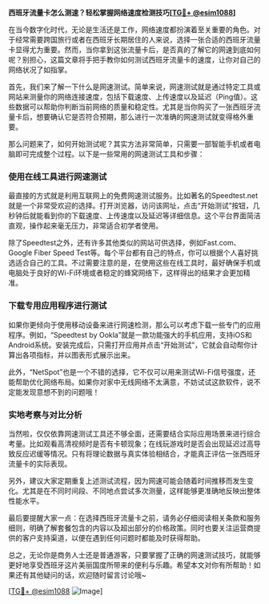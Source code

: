 **西班牙流量卡怎么测速？轻松掌握网络速度检测技巧[[TG💪+ @esim1088](https://t.me/s/esim1088)]**

在当今数字化时代，无论是生活还是工作，网络速度都扮演着至关重要的角色。对于经常需要跨国旅行或者在西班牙长期居住的人来说，选择一张合适的西班牙流量卡显得尤为重要。然而，当你拿到这张流量卡后，是否真的了解它的网速到底如何呢？别担心，这篇文章将手把手教你如何测试西班牙流量卡的速度，让你对自己的网络状况了如指掌。

首先，我们来了解一下什么是网速测试。简单来说，网速测试就是通过特定工具或网站来测量你的网络连接速度，包括下载速度、上传速度以及延迟（Ping值）。这些数据可以帮助你判断当前网络的质量和稳定性。尤其是当你购买了一张西班牙流量卡后，想要确认它是否符合预期，那么进行一次准确的网速测试就变得格外重要。

那么问题来了，如何开始测试呢？其实方法非常简单，只需要一部智能手机或者电脑即可完成整个过程。以下是一些常用的网速测试工具和步骤：

### 使用在线工具进行网速测试

最直接的方式就是利用互联网上的免费网速测试服务。比如著名的Speedtest.net就是一个非常受欢迎的选择。打开浏览器，访问该网址，点击“开始测试”按钮，几秒钟后就能看到你的下载速度、上传速度以及延迟等详细信息。这个平台界面简洁直观，操作起来毫无压力，非常适合初学者使用。

除了Speedtest之外，还有许多其他类似的网站可供选择，例如Fast.com、Google Fiber Speed Test等。每个平台都有自己的特点，你可以根据个人喜好挑选适合自己的工具。不过需要注意的是，在使用这些在线工具时，最好确保手机或电脑处于良好的Wi-Fi环境或者稳定的蜂窝网络下，这样得出的结果才会更加精准。

### 下载专用应用程序进行测试

如果你更倾向于使用移动设备来进行网速检测，那么可以考虑下载一些专门的应用程序。例如，“Speedtest by Ookla”就是一款功能强大的手机应用，支持iOS和Android系统。安装完成后，只需打开应用并点击“开始测试”，它就会自动帮你计算出各项指标，并以图表形式展示出来。

此外，“NetSpot”也是一个不错的选择，它不仅可以用来测试Wi-Fi信号强度，还能帮助优化网络布局。如果你对家中无线网络不太满意，不妨试试这款软件，说不定能发现意想不到的问题哦！

### 实地考察与对比分析

当然啦，仅仅依靠网速测试工具还不够全面，还需要结合实际应用场景来进行综合考量。比如观看高清视频时是否有卡顿现象；在线玩游戏时是否会出现延迟过高导致反应迟缓等情况。只有将理论数据与真实体验相结合，才能真正评估一张西班牙流量卡的实际表现。

另外，建议大家定期重复上述测试流程，因为网速可能会随着时间推移而发生变化。尤其是在不同时间段、不同地点尝试多次测量，这样能够更准确地反映出整体性能水平。

最后要提醒大家一点：在选择西班牙流量卡之前，请务必仔细阅读相关条款和服务细则，明确了解套餐包含的内容以及超出部分的价格政策。同时也要关注运营商提供的客户支持渠道，以便在遇到任何问题时都能及时获得帮助。

总之，无论你是商务人士还是普通游客，只要掌握了正确的网速测试技巧，就能够更好地享受西班牙这片美丽国度所带来的便利与乐趣。希望本文对你有所帮助！如果还有其他疑问的话，欢迎随时留言讨论哦~

[[TG💪+ @esim1088](https://t.me/s/esim1088) ![Image](https://i.postimg.cc/4NQfJmqS/Snipaste-2025-05-13-00-14-12.png)]